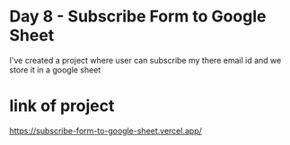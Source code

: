 # Day 8 - Subscribe Form to Google Sheet

I've created a project where user can subscribe my there email id and we store it in a google sheet

# link of project
https://subscribe-form-to-google-sheet.vercel.app/
